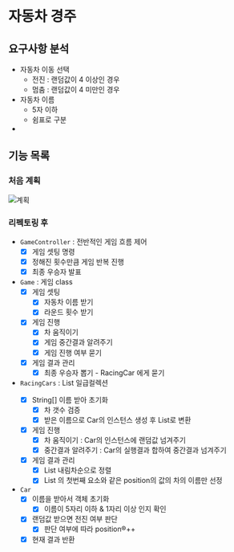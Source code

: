 # 자동차 경주

## 요구사항 분석
- 자동차 이동 선택 
  - 전진 : 랜덤값이 4 이상인 경우
  - 멈춤 : 랜덤값이 4 미만인 경우 
- 자동차 이름 
  - 5자 이하
  - 쉼표로 구분
- 

## 기능 목록
### 처음 계획

![계획](https://github.com/jaea-kim/java-racingcar/assets/115435482/7a31b8cb-3bf6-404e-ac48-b0ddf448ccd8)

### 리펙토링 후 
- `GameController` : 전반적인 게임 흐름 제어
  - [x] 게임 셋팅 명령
  - [x] 정해진 횟수만큼 게임 반복 진행
  - [x] 최종 우승자 발표 
- `Game` : 게임 class
  - [x] 게임 셋팅 
    - [x] 자동차 이름 받기
    - [x] 라운드 횟수 받기
  - [x] 게임 진행 
    - [x] 차 움직이기
    - [x] 게임 중간결과 알려주기
    - [x] 게임 진행 여부 묻기
  - [x] 게임 결과 관리 
    - [x] 최종 우승자 뽑기 - RacingCar 에게 묻기
- `RacingCars` : List<Car> 일급컬렉션   
  - [x] String[] 이름 받아 초기화
    - [x] 차 갯수 검증
    - [x] 받은 이름으로 Car의 인스턴스 생성 후 List로 변환
  - [x] 게임 진행
    - [x] 차 움직이기 : Car의 인스턴스에 랜덤값 넘겨주기
    - [x] 중간결과 알려주기 : Car의 실행결과 합하여 중간결과 넘겨주기
  - [x] 게임 결과 관리
    - [x] List<Car> 내림차순으로 정렬
    - [x] List<Car> 의 첫번째 요소와 같은 position의 값의 차의 이름만 선정
- `Car`
  - [x] 이름을 받아서 객체 초기화
    - [x] 이름이 5자리 이하 & 1자리 이상 인지 확인
  - [x] 랜덤값 받으면 전진 여부 판단 
    - [x] 판단 여부에 따라 position®++
  - [x] 현재 결과 반환
